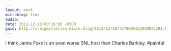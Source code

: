 ```yaml
---
layout: post
microblog: true
audio: 
date: 2012-12-10 00:16:00 -0500
guid: http://craigmcclellan.micro.blog/2012/12/10/t278005122058035201.html
---
```

I think Jamie Foxx is an even worse SNL host than Charles Barkley. #painful
